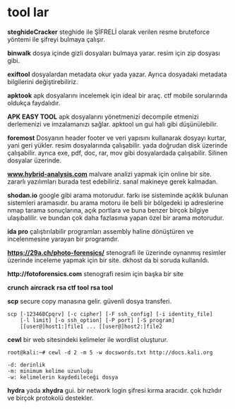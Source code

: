 # tool lar

__steghideCracker__ steghide ile ŞİFRELİ olarak verilen resme bruteforce yöntemi ile şifreyi bulmaya çalışır.

__binwalk__ dosya içinde gizli dosyaları bulmaya yarar. resim için zip dosyası gibi.

__exiftool__ dosyalardan metadata okur yada yazar. Ayrıca dosyadaki metadata bilgilerini değiştirebiliriz.

__apktook__ apk dosyalarını incelemek için ideal bir araç. ctf mobile sorularında oldukça faydalıdır.

__APK EASY TOOL__ apk dosyalarını yönetmenizi decompile etmenizi derlemenizi ve imzalamanızı sağlar. apktool un gui hali gibi düşünülebilir.

__foremost__ Dosyanın header footer ve veri yapısını kullanarak dosyayı kurtar, yani geri yükler. resim dosyalarında çalışabilir. yada doğrudan disk üzerinde çalışabilir. ayrıca exe, pdf, doc, rar, mov gibi dosyalardada çalışabilir. Silinen dosyalar üzerinde.

__www.hybrid-analysis.com__ malvare analizi yapmak için online bir site. zararlı yazılımları burada test edebiliriz. sanal makineye gerek kalmadan.

__shodan.io__ google gibi arama motorudur. farkı ise sisteminde açıklık bulunan sistemleri aramasıdır. bu arama motoru ile belli bir bölgedeki ip adreslerine nmap tarama sonuçlarına, açık portlara ve buna benzer birçok bilgiye ulaşıbalilir. ve bundan çok daha fazlasınıa yapan özel bir arama motorudur.

__ida pro__ çalıştırılabilir programları assembly haline dönüştüren ve incelenmesine yarayan bir programdır.

__https://29a.ch/photo-forensics/__ stenografi ile üzerinde oynanmış resimler üzerinde inceleme yapmak için bir site. dkhost da bi soruda kullanıldı.

__http://fotoforensics.com__ stenografi resim için başka bir site

__crunch__
__aircrack__
__rsa ctf tool__
__rsa tool__

__scp__ secure copy manasına gelir. güvenli dosya transferi. 
```text
scp [-12346BCpqrv] [-c cipher] [-F ssh_config] [-i identity_file] 
    [-l limit] [-o ssh_option] [-P port] [-S program]
    [[user@]host1:]file1 ... [[user@]host2:]file2
```

__cewl__ bir web sitesindeki kelimeler ile wordlist oluşturur.
```text
root@kali:~# cewl -d 2 -m 5 -w docswords.txt http://docs.kali.org

-d: derinlik
-m: minimum kelime uzunluğu
-w: kelimelerin kaydedileceği dosya
```

__hydra__  yada __xhydra__ gui. bir network login şifresi kırma aracıdır. çok hızlıdır ve birçok protokolü destekler.